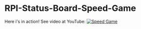 # RPI-Status-Board-Speed-Game
Here i's in action!  See video at YouTube:
[![Speed Game](http://img.youtube.com/vi/FrSCn4_4YEc/0.jpg)](http://www.youtube.com/watch?v=FrSCn4_4YEc "Speed Game")
